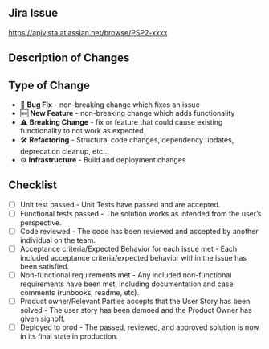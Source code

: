 ## Jira Issue
https://apivista.atlassian.net/browse/PSP2-xxxx

## Description of Changes
<!--- Describe your changes in detail -->

## Type of Change
<!--- What type of change does your code introduce? -->
<!--- Choose those that apply and delete the others -->
* 🐛 **Bug Fix** - non-breaking change which fixes an issue
* 🆕 **New Feature** - non-breaking change which adds functionality
* ⚠️ **Breaking Change** - fix or feature that could cause existing functionality to not work as expected
* 🛠️ **Refactoring** - Structural code changes, dependency updates, deprecation cleanup, etc...
* ⚙ **Infrastructure** - Build and deployment changes

## Checklist
<!--- Go over all the following points, and put an `x` in all the boxes that apply. -->
- [ ] Unit test passed - Unit Tests have passed and are accepted.
- [ ] Functional tests passed - The solution works as intended from the user’s perspective.
- [ ] Code reviewed - The code has been reviewed and accepted by another individual on the team. 
- [ ] Acceptance criteria/Expected Behavior for each issue met - Each included acceptance criteria/expected behavior within the issue has been satisfied.
- [ ] Non-functional requirements met - Any included non-functional requirements have been met, including documentation and case comments (runbooks, readme, etc).
- [ ] Product owner/Relevant Parties accepts that the User Story has been solved - The user story has been demoed and the Product Owner has given signoff.
- [ ] Deployed to prod - The passed, reviewed, and approved solution is now in its final state in production.
